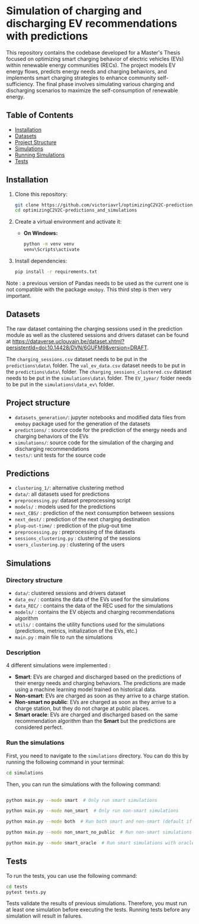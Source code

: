 # Simulation of charging and discharging EV recommendations with predictions

This repository contains the codebase developed for a Master's Thesis focused on optimizing smart charging behavior of electric vehicles (EVs) within renewable energy communities (RECs). The project models EV energy flows, predicts energy needs and charging behaviors, and implements smart charging strategies to enhance community self-sufficiency. The final phase involves simulating various charging and discharging scenarios to maximize the self-consumption of renewable energy.
## Table of Contents
- [Installation](#installation)
- [Datasets](#datasets)
- [Project Structure](#project-structure)
- [Simulations](#simulations)
- [Running Simulations](#run-the-simulations)
- [Tests](#tests)

## Installation

1. Clone this repository:
    ```bash
    git clone https://github.com/victoriavrl/optimizingC2V2C-predictions_and_simulations.git
    cd optimizingC2V2C-predictions_and_simulations
    ```

2. Create a virtual environment and activate it:
   - **On Windows:**
     ```bash
     python -m venv venv
     venv\Scripts\activate
     ```

3. Install dependencies:
    ```bash
    pip install -r requirements.txt
    ```
Note : a previous version of Pandas needs to be used as the current one is not compatible with the package `emobpy`. 
This third step is then very important.
## Datasets 

The raw dataset containing the charging sessions used in the prediction module as well as the clustered sessions and drivers dataset can be found at <https://dataverse.uclouvain.be/dataset.xhtml?persistentId=doi:10.14428/DVN/6GUFM9&version=DRAFT>. 

The `charging_sessions.csv` dataset needs to be put in the `predictions\data\` folder. 
The `val_ev_data.csv` dataset needs to be put in the `predictions\data\` folder.
The `charging_sessions_clustered.csv` dataset needs to be put in the `simulations\data\` folder.
The `EV_1year/` folder needs to be put in the `simulations\data_ev\` folder.

## Project structure 

- `datasets_generation/`: jupyter notebooks and modified data files from `emobpy` package used for the generation of the datasets
- `predictions/` : source code for the prediction of the energy needs and charging behaviors of the EVs
- `simulations/`: source code for the simulation of the charging and discharging recommendations
- `tests/`: unit tests for the source code

## Predictions 

- `clustering_1/`: alternative clustering method
- `data/`: all datasets used for predictions
- `preprocessing.py`: dataset preprocessing script
- `models/` : models used for the predictions
- `next_CBS/` : prediction of the next consumption between sessions
- `next_dest/` : prediction of the next charging destination
- `plug-out-time/` : prediction of the plug-out time
- `preprocessing.py` : preprocessing of the datasets
- `sessions_clustering.py` : clustering of the sessions
- `users_clustering.py` : clustering of the users

## Simulations

### Directory structure
- `data/`: clustered sessions and drivers dataset
- `data_ev/` : contains the data of the EVs used for the simulations 
- `data_REC/` : contains the data of the REC used for the simulations
- `models/` : contains the EV objects and charging recommendations algorithm 
- `utils/` : contains the utility functions used for the simulations (predictions, metrics, initialization of the EVs, etc.)
- `main.py` : main file to run the simulations

### Description
4 different simulations were implemented :
- **Smart**: EVs are charged and discharged based on the predictions of their energy needs and charging behaviors. The predictions are made using a machine learning model trained on historical data.
- **Non-smart**: EVs are charged as soon as they arrive to a charge station.
- **Non-smart no public**: EVs are charged as soon as they arrive to a charge station, but they do not charge at public places. 
- **Smart oracle**: EVs are charged and discharged based on the same recommendation algorithm than the **Smart** but the predictions are considered perfect.

### Run the simulations

First, you need to navigate to the `simulations` directory. You can do this by running the following command in your terminal:


```bash 
cd simulations
```

Then, you can run the simulations with the following command:

```bash

python main.py --mode smart  # Only run smart simulations

python main.py --mode non_smart  # Only run non-smart simulations

python main.py --mode both  # Run both smart and non-smart (default if you omit --mode)

python main.py --mode non_smart_no_public  # Run non-smart simulations when the car do not charge at public places

python main.py --mode smart_oracle  # Run smart simulations with oracle i.e. perfect predictions
```

## Tests

To run the tests, you can use the following command:

```bash
cd tests
pytest tests.py
```

Tests validate the results of previous simulations.
Therefore, you must run at least one simulation before executing the tests.
Running tests before any simulation will result in failures.
